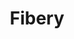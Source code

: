 ---
blog: https://medium.com/fibery
logohandle: fiberyio
sort: fibery
title: Fibery
twitter: https://x.com/fibery_io
website: https://fibery.io/freedom
youtube: https://youtube.com/channel/UCFt3bN21j3OrVbOs6ERk7Xg
---